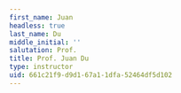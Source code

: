```yaml
---
first_name: Juan
headless: true
last_name: Du
middle_initial: ''
salutation: Prof.
title: Prof. Juan Du
type: instructor
uid: 661c21f9-d9d1-67a1-1dfa-52464df5d102
---
```

